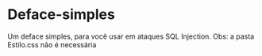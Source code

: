 # Deface-simples
Um deface simples, para você usar em ataques SQL Injection.  Obs: a pasta Estilo.css não é necessária
